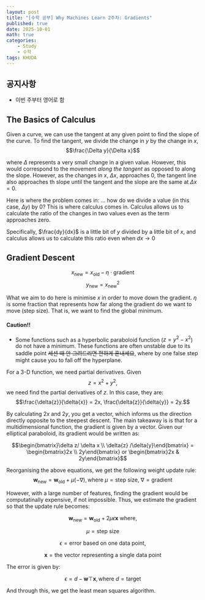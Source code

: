 ```yaml
---
layout: post
title: "[수학 공부] Why Machines Learn 2주차: Gradients"
published: true
date: 2025-10-01
math: true
categories: 
    - Study
    - 수학
tags: KHUDA
---
```


## 공지사항
* 이번 주부터 영어로 함

## The Basics of Calculus

Given a curve, we can use the tangent at any given point to find the slope of the curve. To find the tangent, we divide the change in $y$ by the change in $x$, 
$$\frac{\Delta y}{\Delta x}$$

where $\Delta$ represents a very small change in a given value. However, this would correspond to the movement _along the tangent_ as opposed to along the slope. However, as the changes in $x$, $\Delta x$, approaches 0, the tangent line also approaches th slope until the tangent and the slope are the same at $\Delta x = 0$. 

Here is where the problem comes in: ... how do we divide a value (in this case, $\Delta y$) by 0? This is where calculus comes in. Calculus allows us to calculate the ratio of the changes in two values even as the term approaches zero.

Specifically, $\frac{dy}{dx}$ is a little bit of $y$ divided by a little bit of $x$, and calculus allows us to calculate this ratio even when $dx \rightarrow 0$

## Gradient Descent

$$x_\text{new} = x_\text{old} - \eta\cdot\text{gradient} $$ $$ y_\text{new} = x_\text{new}^2$$

What we aim to do here is minimise $x$ in order to move down the gradient. $\eta$ is some fraction that represents how far along the gradient do we want to move (step size). That is, we want to find the global minimum.

#### Caution!!
* Some functions such as a hyperbolic paraboloid function ($z = y^2 - x^2$) do not have a minimum. These functions are often unstable due to its saddle point ~~세션 때 안 그려드리면 편하게 혼내세요~~, where by one false step might cause you to fall off the hyperplane. 

For a 3-D function, we need partial derivatives. Given $$z = x^2 + y^2,$$ we need find the partial derivatives of $z$. In this case, they are: $$\frac{\delta{z}}{\delta{x}} = 2x, \frac{\delta{z}}{\delta{y}} = 2y.$$

By calculating $2x$ and $2y$, you get a vector, which informs us the direction directly opposite to the steepest descent. The main takeaway is is that for a multidimensional function, the gradient is given by a vector. Given our elliptical paraboloid, its gradient would be written as: 

$$\begin{bmatrix}\delta z/ \delta x \\ \delta{z} /\delta{y}\end{bmatrix} = \begin{bmatrix}2x \\ 2y\end{bmatrix} or \begin{bmatrix}2x & 2y\end{bmatrix}$$


Reorganising the above equations, we get the following weight update rule: $$\mathbf{w}_\text{new} = \mathbf{w}_\text{old} + \mu (-\nabla), \text{where } \mu = \text{step size, } \nabla=\text{gradient}$$

However, with a large number of features, finding the gradient would be computatinally expensive, if not impossible. Thus, we estimate the gradient so that the update rule becomes: 

$$\mathbf{w}_\text{new} = \mathbf{w}_\text{old} + 2\mu\epsilon\mathbf{x} \text{ where, }$$ 

$$\mu = \text{step size}$$

$$ \epsilon = \text{error based on one data point}, $$

$$ \mathbf{x} = \text{the vector representing a single data point}$$

The error is given by:

$$\epsilon = d - \mathbf{w}\top\mathbf{x}, \text{where } d = \text{target}$$

And through this, we get the least mean squares algorithm.
